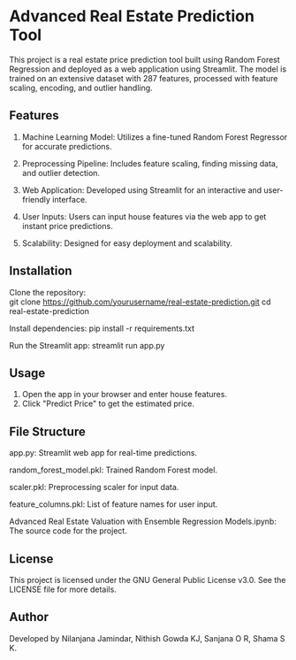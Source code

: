 # Advanced Real Estate Prediction Tool
This project is a real estate price prediction tool built using Random Forest Regression and deployed as a web application using Streamlit. The model is trained on an extensive dataset with 287 features, processed with feature scaling, encoding, and outlier handling.

## Features

1. Machine Learning Model: Utilizes a fine-tuned Random Forest Regressor for accurate predictions.

2. Preprocessing Pipeline: Includes feature scaling, finding missing data, and outlier detection.

3. Web Application: Developed using Streamlit for an interactive and user-friendly interface.

4. User Inputs: Users can input house features via the web app to get instant price predictions.

5. Scalability: Designed for easy deployment and scalability.

## Installation

Clone the repository:  
git clone https://github.com/yourusername/real-estate-prediction.git
cd real-estate-prediction

Install dependencies:
pip install -r requirements.txt

Run the Streamlit app: streamlit run app.py

## Usage

1. Open the app in your browser and enter house features.
2. Click "Predict Price" to get the estimated price.

## File Structure

app.py: Streamlit web app for real-time predictions.

random_forest_model.pkl: Trained Random Forest model.

scaler.pkl: Preprocessing scaler for input data.

feature_columns.pkl: List of feature names for user input.

Advanced Real Estate Valuation with Ensemble Regression Models.ipynb: The source code for the project.

## License
This project is licensed under the GNU General Public License v3.0. See the LICENSE file for more details.

## Author
Developed by Nilanjana Jamindar, Nithish Gowda KJ, Sanjana O R, Shama S K.
